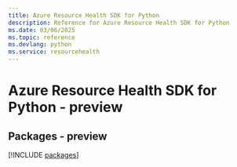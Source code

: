 ```yaml
---
title: Azure Resource Health SDK for Python
description: Reference for Azure Resource Health SDK for Python
ms.date: 03/06/2025
ms.topic: reference
ms.devlang: python
ms.service: resourcehealth
---
```

# Azure Resource Health SDK for Python - preview
## Packages - preview
[!INCLUDE [packages](resource-health-index.md)]